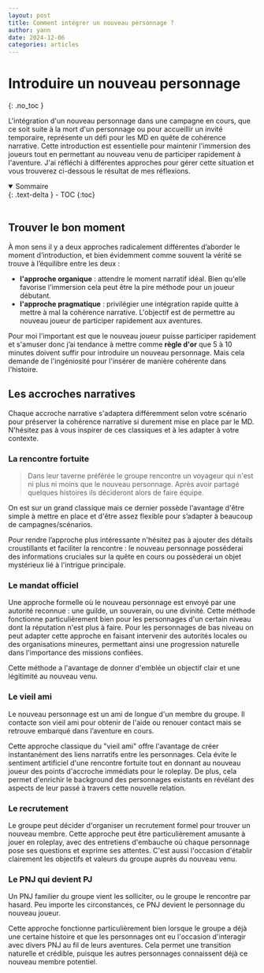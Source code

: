 ```yaml
---
layout: post
title: Comment intégrer un nouveau personnage ?
author: yann
date: 2024-12-06
categories: articles
---
```




# Introduire un nouveau personnage
{: .no_toc }

L'intégration d'un nouveau personnage dans une campagne en cours, que ce soit suite à la mort d'un personnage ou pour accueillir un invité temporaire, représente un défi pour les MD en quête de cohérence narrative. Cette introduction est essentielle pour maintenir l'immersion des joueurs tout en permettant au nouveau venu de participer rapidement à l'aventure. J'ai réfléchi à différentes approches pour gérer cette situation et vous trouverez ci-dessous le résultat de mes réflexions.
<br />

<details open markdown="block">
  <summary>
    Sommaire
  </summary>
  {: .text-delta }
- TOC
{:toc}
</details>

<br />

## Trouver le bon moment

À mon sens il y a deux approches radicalement différentes d’aborder le moment d’introduction, et bien évidemment comme souvent la vérité se trouve à l’équilibre entre les deux :
- **l'approche organique** : attendre le moment narratif idéal. Bien qu'elle favorise l'immersion cela peut être la pire méthode pour un joueur débutant.
- **l'approche pragmatique** : privilégier une intégration rapide quitte à mettre à mal la cohérence narrative. L'objectif est de permettre au nouveau joueur de participer rapidement aux aventures.

Pour moi l'important est que le nouveau joueur puisse participer rapidement et s'amuser donc j’ai tendance à mettre comme **règle d'or** que 5 à 10 minutes doivent suffir pour introduire un nouveau personnage. Mais cela demande de l'ingéniosité pour l'insérer de manière cohérente dans l'histoire. 

## Les accroches narratives

Chaque accroche narrative s'adaptera différemment selon votre scénario pour préserver la cohérence narrative si durement mise en place par le MD. N'hésitez pas à vous inspirer de ces classiques et à les adapter à votre contexte.

### La rencontre fortuite

> Dans leur taverne préférée le groupe rencontre un voyageur qui n'est ni plus ni moins que le nouveau personnage. Après avoir partagé quelques histoires ils décideront alors de faire équipe.

On est sur un grand classique mais ce dernier possède l'avantage d'être simple à mettre en place et d'être assez flexible pour s’adapter à beaucoup de campagnes/scénarios. 

Pour rendre l’approche plus intéressante n'hésitez pas à ajouter des détails croustillants et faciliter la rencontre : le nouveau personnage posséderai des informations cruciales sur la quête en cours ou possèderai un objet mystérieux lié à l'intrigue principale.


### Le mandat officiel

Une approche formelle où le nouveau personnage est envoyé par une autorité reconnue : une guilde, un souverain, ou une divinité. Cette méthode fonctionne particulièrement bien pour les personnages d'un certain niveau dont la réputation n'est plus à faire. 
Pour les personnages de bas niveau on peut adapter cette approche en faisant intervenir des autorités locales ou des organisations mineures, permettant ainsi une progression naturelle dans l'importance des missions confiées.

Cette méthode a l'avantage de donner d'emblée un objectif clair et une légitimité au nouveau venu.

### Le vieil ami

Le nouveau personnage est un ami de longue d'un membre du groupe. Il contacte son vieil ami pour obtenir de l'aide ou renouer contact mais se retrouve embarqué dans l’aventure en cours.

Cette approche classique du "vieil ami" offre l'avantage de créer instantanément des liens narratifs entre les personnages. Cela évite le sentiment artificiel d'une rencontre fortuite tout en donnant au nouveau joueur des points d'accroche immédiats pour le roleplay. De plus, cela permet d'enrichir le background des personnages existants en révélant des aspects de leur passé à travers cette nouvelle relation.

### Le recrutement

Le groupe peut décider d'organiser un recrutement formel pour trouver un nouveau membre. Cette approche peut être particulièrement amusante à jouer en roleplay, avec des entretiens d'embauche où chaque personnage pose ses questions et exprime ses attentes. C'est aussi l'occasion d'établir clairement les objectifs et valeurs du groupe auprès du nouveau venu.

### Le PNJ qui devient PJ

Un PNJ familier du groupe vient les solliciter, ou le groupe le rencontre par hasard. Peu importe les circonstances, ce PNJ devient le personnage du nouveau joueur.

Cette approche fonctionne particulièrement bien lorsque le groupe a déjà une certaine histoire et que les personnages ont eu l'occasion d'interagir avec divers PNJ au fil de leurs aventures. Cela permet une transition naturelle et crédible, puisque les autres personnages connaissent déjà ce nouveau membre potentiel.






